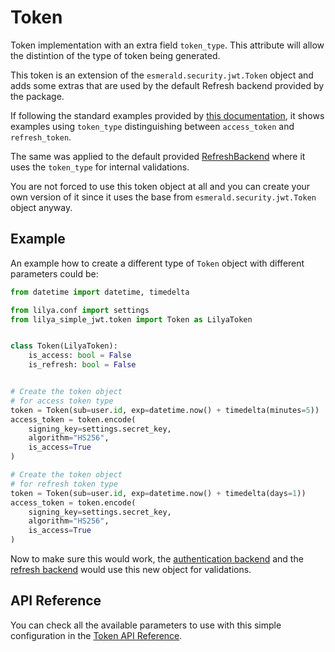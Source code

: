 # Token

Token implementation with an extra field `token_type`. This attribute will allow the distintion of
the type of token being generated.

This token is an extension of the `esmerald.security.jwt.Token` object and adds some extras that are
used by the default Refresh backend provided by the package.

If following the standard examples provided by [this documentation](./index.md#quickstart), it shows
examples using `token_type` distinguishing between `access_token` and `refresh_token`.

The same was applied to the default provided [RefreshBackend](./backends.md#backend-refresh) where
it uses the `token_type` for internal validations.

You are not forced to use this token object at all and you can create your own version of it since
it uses the base from `esmerald.security.jwt.Token` object anyway.

## Example

An example how to create a different type of `Token` object with different parameters could be:

```python
from datetime import datetime, timedelta

from lilya.conf import settings
from lilya_simple_jwt.token import Token as LilyaToken


class Token(LilyaToken):
    is_access: bool = False
    is_refresh: bool = False


# Create the token object
# for access token type
token = Token(sub=user.id, exp=datetime.now() + timedelta(minutes=5))
access_token = token.encode(
    signing_key=settings.secret_key,
    algorithm="HS256",
    is_access=True
)

# Create the token object
# for refresh token type
token = Token(sub=user.id, exp=datetime.now() + timedelta(days=1))
access_token = token.encode(
    signing_key=settings.secret_key,
    algorithm="HS256",
    is_access=True
)
```

Now to make sure this would work, the [authentication backend](./backends.md#backendemailauthentication)
and the [refresh backend](./backends.md#backend-refresh) would use this new object for validations.

## API Reference

You can check all the available parameters to use with this simple configuration in the
[Token API Reference](./references/token.md).

